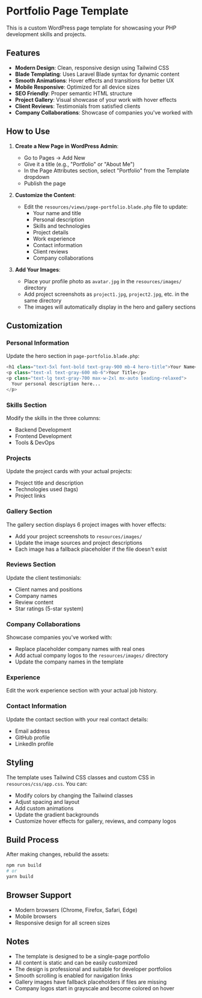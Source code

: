# Portfolio Page Template

This is a custom WordPress page template for showcasing your PHP development skills and projects.

## Features

- **Modern Design**: Clean, responsive design using Tailwind CSS
- **Blade Templating**: Uses Laravel Blade syntax for dynamic content
- **Smooth Animations**: Hover effects and transitions for better UX
- **Mobile Responsive**: Optimized for all device sizes
- **SEO Friendly**: Proper semantic HTML structure
- **Project Gallery**: Visual showcase of your work with hover effects
- **Client Reviews**: Testimonials from satisfied clients
- **Company Collaborations**: Showcase of companies you've worked with

## How to Use

1. **Create a New Page in WordPress Admin**:
   - Go to Pages → Add New
   - Give it a title (e.g., "Portfolio" or "About Me")
   - In the Page Attributes section, select "Portfolio" from the Template dropdown
   - Publish the page

2. **Customize the Content**:
   - Edit the `resources/views/page-portfolio.blade.php` file to update:
     - Your name and title
     - Personal description
     - Skills and technologies
     - Project details
     - Work experience
     - Contact information
     - Client reviews
     - Company collaborations

3. **Add Your Images**:
   - Place your profile photo as `avatar.jpg` in the `resources/images/` directory
   - Add project screenshots as `project1.jpg`, `project2.jpg`, etc. in the same directory
   - The images will automatically display in the hero and gallery sections

## Customization

### Personal Information
Update the hero section in `page-portfolio.blade.php`:
```php
<h1 class="text-5xl font-bold text-gray-900 mb-4 hero-title">Your Name</h1>
<p class="text-xl text-gray-600 mb-6">Your Title</p>
<p class="text-lg text-gray-700 max-w-2xl mx-auto leading-relaxed">
  Your personal description here...
</p>
```

### Skills Section
Modify the skills in the three columns:
- Backend Development
- Frontend Development  
- Tools & DevOps

### Projects
Update the project cards with your actual projects:
- Project title and description
- Technologies used (tags)
- Project links

### Gallery Section
The gallery section displays 6 project images with hover effects:
- Add your project screenshots to `resources/images/`
- Update the image sources and project descriptions
- Each image has a fallback placeholder if the file doesn't exist

### Reviews Section
Update the client testimonials:
- Client names and positions
- Company names
- Review content
- Star ratings (5-star system)

### Company Collaborations
Showcase companies you've worked with:
- Replace placeholder company names with real ones
- Add actual company logos to the `resources/images/` directory
- Update the company names in the template

### Experience
Edit the work experience section with your actual job history.

### Contact Information
Update the contact section with your real contact details:
- Email address
- GitHub profile
- LinkedIn profile

## Styling

The template uses Tailwind CSS classes and custom CSS in `resources/css/app.css`. You can:

- Modify colors by changing the Tailwind classes
- Adjust spacing and layout
- Add custom animations
- Update the gradient backgrounds
- Customize hover effects for gallery, reviews, and company logos

## Build Process

After making changes, rebuild the assets:
```bash
npm run build
# or
yarn build
```

## Browser Support

- Modern browsers (Chrome, Firefox, Safari, Edge)
- Mobile browsers
- Responsive design for all screen sizes

## Notes

- The template is designed to be a single-page portfolio
- All content is static and can be easily customized
- The design is professional and suitable for developer portfolios
- Smooth scrolling is enabled for navigation links
- Gallery images have fallback placeholders if files are missing
- Company logos start in grayscale and become colored on hover 